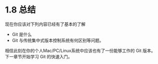 # 1.8 总结


现在你应该对下列内容已经有了基本的了解
- Git 是什么
- Git 与传统集中式版本控制系统有何区别等问题。 

相信此刻在你的个人Mac/PC/Linux系统中应该也有了一份能够工作的 Git 版本。
下一章节开始学习 Git 的快速入门。
